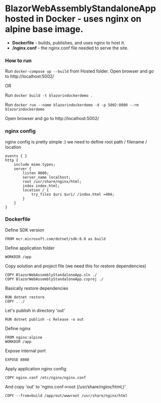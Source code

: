 # BlazorWebAssemblyStandaloneApp hosted in Docker - uses nginx on alpine base image.

- **Dockerfile** - builds, publishes, and uses nginx to host it.
- **/nginx.conf** - the nginx.conf file needed to serve the site.

### How to run

Run `docker-compose up --build` from Hosted folder. Open browser and go to http://localhost:5002/

OR

Run `docker build -t blazorindockerdemo .`

Run `docker run --name blazorindockerdemo -d -p 5002:8080 --rm blazorindockerdemo`

Open browser and go to http://localhost:5002/

### nginx config

nginx config is pretty simple :) we need to define root path / filename / location

```
events { }
http {
    include mime.types;
    server {
        listen 8080;
        server_name localhost;
        root /usr/share/nginx/html;
        index index.html;
        location / {
            try_files $uri $uri/ /index.html =404;
        }
    }
}
```

### Dockerfile

Define SDK version

`FROM mcr.microsoft.com/dotnet/sdk:8.0 as build`

Define application folder

`WORKDIR /app`

Copy solution and project file (we need this for restore dependencies)

```
COPY BlazorWebAssemblyStandaloneApp.sln ./
COPY BlazorWebAssemblyStandaloneApp.csproj ./
```

Basically restore dependencies

```
RUN dotnet restore
COPY . ./
```

Let's publish in directory 'out'

```
RUN dotnet publish -c Release -o out
```

Define nginx

```
FROM nginx:alpine
WORKDIR /app
```

Expose internal port

```
EXPOSE 8080
```

Apply application nginx config

```
COPY nginx.conf /etc/nginx/nginx.conf
```

And copy 'out' to 'nginx.conf->root (/usr/share/nginx/html;)'

```
COPY --from=build /app/out/wwwroot /usr/share/nginx/html
```
